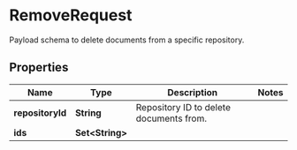 

# RemoveRequest

Payload schema to delete documents from a specific repository.

## Properties

| Name | Type | Description | Notes |
|------------ | ------------- | ------------- | -------------|
|**repositoryId** | **String** | Repository ID to delete documents from. |  |
|**ids** | **Set&lt;String&gt;** |  |  |



